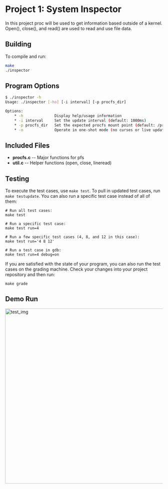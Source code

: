 # Project 1: System Inspector

In this project proc will be used to get information based outside of a kernel. Open(), close(), and read() are used to read and use file data. 

## Building

To compile and run:

```bash
make
./inspector
```

## Program Options

```bash
$ ./inspector -h
Usage: ./inspector [-ho] [-i interval] [-p procfs_dir]

Options:
    * -h              Display help/usage information
    * -i interval     Set the update interval (default: 1000ms)
    * -p procfs_dir   Set the expected procfs mount point (default: /proc)
    * -o              Operate in one-shot mode (no curses or live updates)
```

## Included Files

* **procfs.c** -- Major functions for pfs
* **util.c** -- Helper functions (open, close, lineread)

## Testing

To execute the test cases, use `make test`. To pull in updated test cases, run `make testupdate`. You can also run a specific test case instead of all of them:

```
# Run all test cases:
make test

# Run a specific test case:
make test run=4

# Run a few specific test cases (4, 8, and 12 in this case):
make test run='4 8 12'

# Run a test case in gdb:
make test run=4 debug=on
```

If you are satisfied with the state of your program, you can also run the test cases on the grading machine. Check your changes into your project repository and then run:

```
make grade
```

## Demo Run

<img width="558" alt="test_img" src="https://user-images.githubusercontent.com/60202581/156500672-cac321ea-fa0c-45b8-aaad-5a6c8fdb7b10.png">

